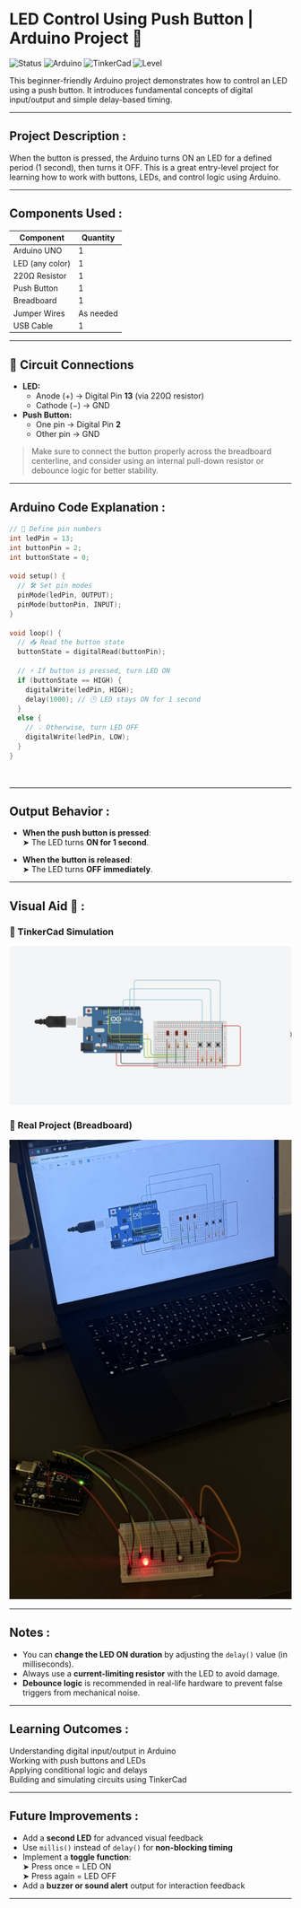 #  LED Control Using Push Button | Arduino Project 🔴

![Status](https://img.shields.io/badge/status-in_progress-blue)
![Arduino](https://img.shields.io/badge/Platform-Arduino-green)
![TinkerCad](https://img.shields.io/badge/Simulated_on-TinkerCad-orange)
![Level](https://img.shields.io/badge/Difficulty-Beginner-lightgrey)

This beginner-friendly Arduino project demonstrates how to control an LED using a push button. It introduces fundamental concepts of digital input/output and simple delay-based timing.

---

##  Project Description :

When the button is pressed, the Arduino turns ON an LED for a defined period (1 second), then turns it OFF. This is a great entry-level project for learning how to work with buttons, LEDs, and control logic using Arduino.

---

##  Components Used :

| Component          | Quantity |
|--------------------|----------|
| Arduino UNO        | 1        |
| LED (any color)    | 1        |
| 220Ω Resistor      | 1        |
| Push Button        | 1        |
| Breadboard         | 1        |
| Jumper Wires       | As needed |
| USB Cable          | 1        |

---

## 🔌 Circuit Connections

- **LED:**
  - Anode (+) → Digital Pin **13** (via 220Ω resistor)
  - Cathode (−) → GND
- **Push Button:**
  - One pin → Digital Pin **2**
  - Other pin → GND

> Make sure to connect the button properly across the breadboard centerline, and consider using an internal pull-down resistor or debounce logic for better stability.

---

##  Arduino Code Explanation :

```cpp
// 🔧 Define pin numbers
int ledPin = 13;
int buttonPin = 2;
int buttonState = 0;

void setup() {
  // 🛠️ Set pin modes
  pinMode(ledPin, OUTPUT);
  pinMode(buttonPin, INPUT);
}

void loop() {
  // 📥 Read the button state
  buttonState = digitalRead(buttonPin);

  // ⚡ If button is pressed, turn LED ON
  if (buttonState == HIGH) {
    digitalWrite(ledPin, HIGH);
    delay(1000); // 🕒 LED stays ON for 1 second
  } 
  else {
    // 💡 Otherwise, turn LED OFF
    digitalWrite(ledPin, LOW);
  }
}




```
----------


##  Output Behavior :

- **When the push button is pressed**:  
  ➤ The LED turns **ON for 1 second**.

- **When the button is released**:  
  ➤ The LED turns **OFF immediately**.

---

##  Visual Aid 📸 :

### 🔷 TinkerCad Simulation  
![TinkerCad Simulation](TinckerCard.jpeg)

### 🔷 Real Project (Breadboard)  
![Real Setup](Tinckercard2.jpeg)

---

##  Notes : 

- You can **change the LED ON duration** by adjusting the `delay()` value (in milliseconds).
- Always use a **current-limiting resistor** with the LED to avoid damage.
- **Debounce logic** is recommended in real-life hardware to prevent false triggers from mechanical noise.

---

##  Learning Outcomes :

 Understanding digital input/output in Arduino  
 Working with push buttons and LEDs  
 Applying conditional logic and delays  
 Building and simulating circuits using TinkerCad  

---

##  Future Improvements : 

- Add a **second LED** for advanced visual feedback
- Use `millis()` instead of `delay()` for **non-blocking timing**
- Implement a **toggle function**:  
  ➤ Press once = LED ON  
  ➤ Press again = LED OFF
- Add a **buzzer or sound alert** output for interaction feedback

---
